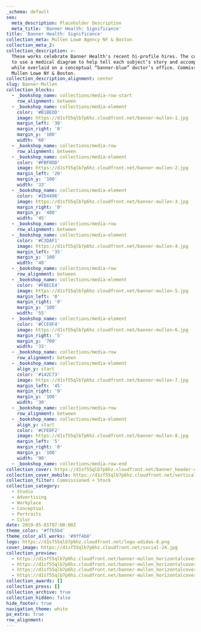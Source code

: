 ```yaml
---
_schema: default
seo:
  meta_description: Placeholder Description
  meta_title: 'Banner Health: Significance'
title: 'Banner Health: Significance'
collection_meta: Mullen Lowe Agency NY & Boston
collection_meta_2:
collection_description: >-
  These works celebrate Banner Health's recent hi-profile hires. The concept was
  to use a medical diagram to help tell each subject’s story and accomplishments
  while overlaid on a conceptual “banner-blue” doctor’s office. Commissioned by
  Mullen Lowe NY & Boston.
collection_description_alignment: center
slug: Banner-Mullen
collection_blocks:
  - _bookshop_name: collections/media-row-start
    row_alignment: between
  - _bookshop_name: collections/media-element
    color: '#B1BEDD'
    image: https://d1sf55qlb7p6hz.cloudfront.net/banner-mullen-1.jpg
    margin_left: '30'
    margin_right: '0'
    margin_y: '100'
    width: '60'
  - _bookshop_name: collections/media-row
    row_alignment: between
  - _bookshop_name: collections/media-element
    color: '#FBF0DD'
    image: https://d1sf55qlb7p6hz.cloudfront.net/banner-mullen-2.jpg
    margin_left: '20'
    margin_y: '100'
    width: '33'
  - _bookshop_name: collections/media-element
    color: '#2D4496'
    image: https://d1sf55qlb7p6hz.cloudfront.net/banner-mullen-3.jpg
    margin_right: '0'
    margin_y: '400'
    width: '45'
  - _bookshop_name: collections/media-row
    row_alignment: between
  - _bookshop_name: collections/media-element
    color: '#C3DAF1'
    image: https://d1sf55qlb7p6hz.cloudfront.net/banner-mullen-4.jpg
    margin_left: '35'
    margin_y: '100'
    width: '40'
  - _bookshop_name: collections/media-row
    row_alignment: between
  - _bookshop_name: collections/media-element
    color: '#FBECE4'
    image: https://d1sf55qlb7p6hz.cloudfront.net/banner-mullen-5.jpg
    margin_left: '0'
    margin_right: '0'
    margin_y: '100'
    width: '55'
  - _bookshop_name: collections/media-element
    color: '#CCE9F4'
    image: https://d1sf55qlb7p6hz.cloudfront.net/banner-mullen-6.jpg
    margin_right: '5'
    margin_y: '700'
    width: '33'
  - _bookshop_name: collections/media-row
    row_alignment: between
  - _bookshop_name: collections/media-element
    align_y: start
    color: '#142C73'
    image: https://d1sf55qlb7p6hz.cloudfront.net/banner-mullen-7.jpg
    margin_left: '45'
    margin_right: '0'
    margin_y: '100'
    width: '30'
  - _bookshop_name: collections/media-row
    row_alignment: between
  - _bookshop_name: collections/media-element
    align_y: start
    color: '#CFE0F2'
    image: https://d1sf55qlb7p6hz.cloudfront.net/banner-mullen-8.jpg
    margin_left: '5'
    margin_right: '0'
    margin_y: '100'
    width: '90'
  - _bookshop_name: collections/media-row-end
collection_cover: https://d1sf55qlb7p6hz.cloudfront.net/banner_header-cover-1.jpg
collection_cover_mobile: https://d1sf55qlb7p6hz.cloudfront.net/verticalcovers-48.jpg
collection_filter: Commissioned + Stock
collection_category:
  - Studio
  - Advertising
  - Workplace
  - Conceptual
  - Portraits
  - Color
date: 2019-05-01T07:00:00Z
theme_color: '#ffb5bd'
theme_color_all_works: '#9ff4b8'
logo: https://d1sf55qlb7p6hz.cloudfront.net/logo-adidas-8.png
cover_image: https://d1sf55qlb7p6hz.cloudfront.net/social-24.jpg
collection_preview:
  - https://d1sf55qlb7p6hz.cloudfront.net/banner-mullen_horizontalcover-1.jpg
  - https://d1sf55qlb7p6hz.cloudfront.net/banner-mullen_horizontalcover-2.jpg
  - https://d1sf55qlb7p6hz.cloudfront.net/banner-mullen_horizontalcover-3.jpg
  - https://d1sf55qlb7p6hz.cloudfront.net/banner-mullen_horizontalcover-4.jpg
collection_awards: []
collection_press: []
collection_archive: true
collection_hidden: false
hide_footer: true
navigation_theme: white
px_extra: true
row_alignment:
---
```

